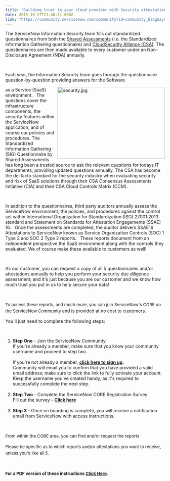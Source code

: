 ```yaml
---
title: "Building trust in your cloud provider with Security attestations and questionnaires"
date: 2015-10-27T21:46:11.000Z
link: "https://community.servicenow.com/community?id=community_blog&sys_id=a3bd6ea9dbd0dbc01dcaf3231f961963"
---
```

<p>The ServiceNow Information Security team fills out standardized questionnaires from both the <a title="haredassessments.org/" href="https://sharedassessments.org/" rel="nofollow">Shared Assessments</a> (i.e. the Standardized Information Gathering questionnaire) and <a title="loudsecurityalliance.org/" href="https://cloudsecurityalliance.org/" rel="nofollow">CloudSecurity Alliance (CSA)</a>. The questionnaires are then made available to every customer under an Non-Disclosure Agreement (NDA) annually.</p>
<p> </p>
<p>Each year, the Information Security team goes through the questionnaire question-by-question providing answers for the Software</p>
<p><img class="image-1 jive-image" style="float: right; height: 226.181818246841px; width: 339.496669746733px;" src="d7b3ed86db90df048c8ef4621f9619da.iix" alt="security.jpg" width="339.18181824684143" height="226.18181824684143" /></p>
<p>as a Service (SaaS) environment.   The questions cover the infrastructure components, the security features within the ServiceNow application, and of course our policies and procedures. The Standardized Information Gathering (SIG) Questionnaire by Shared Assessments has long been a trusted source to ask the relevant questions for todays IT departments, providing updated questions annually. The CSA has become the de-facto standard for the security industry when evaluating security and risk of SaaS solutions through their CSA Consensus Assessments Initiative (CIA) and their CSA Cloud Controls Matrix (CCM).</p>
<p> </p>
<p>In addition to the questionnaires, third party auditors annually assess the ServiceNow environment, the policies, and procedures against the control set within International Organization for Standardization (ISO) 27001:2013 standard and Statement on Standards for Attestation Engagements (SSAE) 16.   Once the assessments are completed, the auditor delivers SSAE16 Attestations to ServiceNow known as Service Organization Controls (SOC) 1 Type 2 and SOC 2 Type 2 reports.   These reports document from an independent perspective the SaaS environment along with the controls they evaluated. We of course make these available to customers as well!</p>
<p> </p>
<p>As our customer, you can request a copy of all 5 questionnaires and/or attestations annually to help you perform your security due diligence assessment; and it&#39;s just because you are our customer and we know how much trust you put in us to help secure your data!</p>
<p> </p>
<p><span style="font-size: 10pt; line-height: 1.5em;">To access these reports, and much more, you can join ServiceNow&#39;s CORE on the ServiceNow Community </span>and is provided at no cost to customers.</p>
<p>You&#39;ll just need to complete the following steps:</p>
<p> </p>
<ol><li><strong>Step One</strong> - Join the ServiceNow Community <br />If you&#39;re already a member, make sure that you know your community username and proceed to step two.<br /><br />If you&#39;re not already a member, <strong><a title="" href="login.jspa?registerOnly&#61;true" rel="nofollow">click here to sign up</a>.</strong><br />Community will email you to confirm that you have provided a valid email address; make sure to click the link to fully activate your account. <br />Keep the username you&#39;ve created handy, as it&#39;s required to successfully complete the next step. <br /><br /></li><li><strong>Step Two</strong> - Complete the ServiceNow CORE Registration Survey <br />Fill out the survey - <strong><a href="https://www.surveymonkey.com/s/FKY65D3" rel="nofollow">Click here<br /></a><br /></strong></li><li><strong>Step 3</strong> - Once on boarding is complete, you will receive a notification email from ServiceNow with access instructions.</li></ol>
<p> </p>
<p><span style="font-size: 10pt; line-height: 1.5em;">From within the CORE area, you can find and/or request the reports </span></p>
<p><span style="font-size: 10pt; line-height: 1.5em;">Please be specific as to which reports and/or attestations you want to receive, unless you&#39;d like all 5.</span></p>
<p> </p>
<p><strong style="font-size: 10pt; line-height: 1.5em;">For a PDF version of these instructions <a title="" href="servlet/JiveServlet/download/38-127401/ServiceNow CORE Access.pdf" rel="nofollow">Click Here</a>.</strong></p>